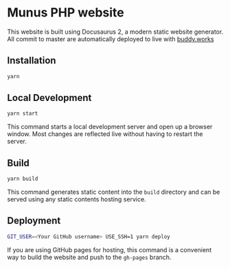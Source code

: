# Munus PHP website

This website is built using Docusaurus 2, a modern static website generator.
All commit to master are automatically deployed to live with [buddy.works](https://buddy.works)

## Installation

```bash
yarn
```

## Local Development

```bash
yarn start
```

This command starts a local development server and open up a browser window. Most changes are reflected live without having to restart the server.

## Build

```bash
yarn build
```

This command generates static content into the `build` directory and can be served using any static contents hosting service.

## Deployment

```bash
GIT_USER=<Your GitHub username> USE_SSH=1 yarn deploy
```

If you are using GitHub pages for hosting, this command is a convenient way to build the website and push to the `gh-pages` branch.
